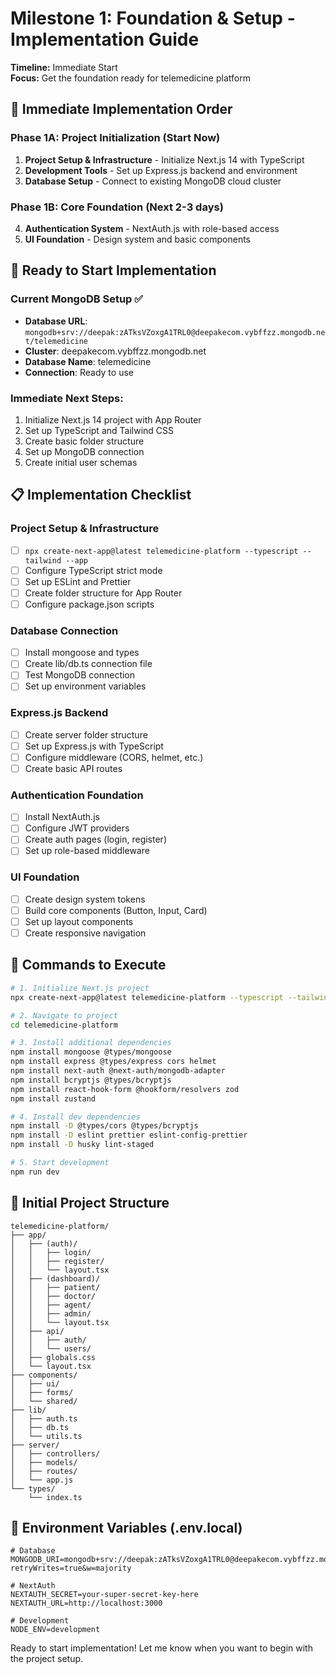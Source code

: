 # Milestone 1: Foundation & Setup - Implementation Guide

**Timeline:** Immediate Start  
**Focus:** Get the foundation ready for telemedicine platform  

## 🎯 Immediate Implementation Order

### Phase 1A: Project Initialization (Start Now)
1. **Project Setup & Infrastructure** - Initialize Next.js 14 with TypeScript
2. **Development Tools** - Set up Express.js backend and environment
3. **Database Setup** - Connect to existing MongoDB cloud cluster

### Phase 1B: Core Foundation (Next 2-3 days)
4. **Authentication System** - NextAuth.js with role-based access
5. **UI Foundation** - Design system and basic components

## 🚀 Ready to Start Implementation

### Current MongoDB Setup ✅
- **Database URL**: `mongodb+srv://deepak:zATksVZoxgA1TRL0@deepakecom.vybffzz.mongodb.net/telemedicine`
- **Cluster**: deepakecom.vybffzz.mongodb.net
- **Database Name**: telemedicine
- **Connection**: Ready to use

### Immediate Next Steps:
1. Initialize Next.js 14 project with App Router
2. Set up TypeScript and Tailwind CSS
3. Create basic folder structure
4. Set up MongoDB connection
5. Create initial user schemas

## 📋 Implementation Checklist

### Project Setup & Infrastructure
- [ ] `npx create-next-app@latest telemedicine-platform --typescript --tailwind --app`
- [ ] Configure TypeScript strict mode
- [ ] Set up ESLint and Prettier
- [ ] Create folder structure for App Router
- [ ] Configure package.json scripts

### Database Connection
- [ ] Install mongoose and types
- [ ] Create lib/db.ts connection file
- [ ] Test MongoDB connection
- [ ] Set up environment variables

### Express.js Backend
- [ ] Create server folder structure
- [ ] Set up Express.js with TypeScript
- [ ] Configure middleware (CORS, helmet, etc.)
- [ ] Create basic API routes

### Authentication Foundation
- [ ] Install NextAuth.js
- [ ] Configure JWT providers
- [ ] Create auth pages (login, register)
- [ ] Set up role-based middleware

### UI Foundation
- [ ] Create design system tokens
- [ ] Build core components (Button, Input, Card)
- [ ] Set up layout components
- [ ] Create responsive navigation

## 🔧 Commands to Execute

```bash
# 1. Initialize Next.js project
npx create-next-app@latest telemedicine-platform --typescript --tailwind --app

# 2. Navigate to project
cd telemedicine-platform

# 3. Install additional dependencies
npm install mongoose @types/mongoose
npm install express @types/express cors helmet
npm install next-auth @next-auth/mongodb-adapter
npm install bcryptjs @types/bcryptjs
npm install react-hook-form @hookform/resolvers zod
npm install zustand

# 4. Install dev dependencies
npm install -D @types/cors @types/bcryptjs
npm install -D eslint prettier eslint-config-prettier
npm install -D husky lint-staged

# 5. Start development
npm run dev
```

## 🎨 Initial Project Structure

```
telemedicine-platform/
├── app/
│   ├── (auth)/
│   │   ├── login/
│   │   ├── register/
│   │   └── layout.tsx
│   ├── (dashboard)/
│   │   ├── patient/
│   │   ├── doctor/
│   │   ├── agent/
│   │   ├── admin/
│   │   └── layout.tsx
│   ├── api/
│   │   ├── auth/
│   │   └── users/
│   ├── globals.css
│   └── layout.tsx
├── components/
│   ├── ui/
│   ├── forms/
│   └── shared/
├── lib/
│   ├── auth.ts
│   ├── db.ts
│   └── utils.ts
├── server/
│   ├── controllers/
│   ├── models/
│   ├── routes/
│   └── app.js
└── types/
    └── index.ts
```

## 🔐 Environment Variables (.env.local)

```env
# Database
MONGODB_URI=mongodb+srv://deepak:zATksVZoxgA1TRL0@deepakecom.vybffzz.mongodb.net/telemedicine?retryWrites=true&w=majority

# NextAuth
NEXTAUTH_SECRET=your-super-secret-key-here
NEXTAUTH_URL=http://localhost:3000

# Development
NODE_ENV=development
```

Ready to start implementation! Let me know when you want to begin with the project setup.
